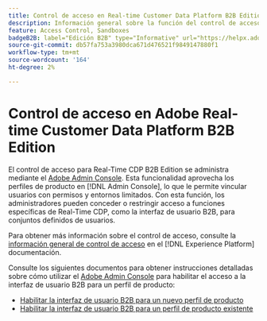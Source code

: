 ```yaml
---
title: Control de acceso en Real-time Customer Data Platform B2B Edition
description: Información general sobre la función del control de acceso en Adobe Real-time Customer Data Platform B2B Edition.
feature: Access Control, Sandboxes
badgeB2B: label="Edición B2B" type="Informative" url="https://helpx.adobe.com/legal/product-descriptions/real-time-customer-data-platform-b2b-edition-prime-and-ultimate-packages.html newtab=true"
source-git-commit: db57fa753a3980dca671d476521f9849147880f1
workflow-type: tm+mt
source-wordcount: '164'
ht-degree: 2%

---
```


# Control de acceso en Adobe Real-time Customer Data Platform B2B Edition

El control de acceso para Real-Time CDP B2B Edition se administra mediante el [Adobe Admin Console](https://adminconsole.adobe.com). Esta funcionalidad aprovecha los perfiles de producto en [!DNL Admin Console], lo que le permite vincular usuarios con permisos y entornos limitados. Con esta función, los administradores pueden conceder o restringir acceso a funciones específicas de Real-Time CDP, como la interfaz de usuario B2B, para conjuntos definidos de usuarios.

Para obtener más información sobre el control de acceso, consulte la [información general de control de acceso](../../access-control/home.md) en el [!DNL Experience Platform] documentación.

Consulte los siguientes documentos para obtener instrucciones detalladas sobre cómo utilizar el [Adobe Admin Console](https://adminconsole.adobe.com) para habilitar el acceso a la interfaz de usuario B2B para un perfil de producto:

* [Habilitar la interfaz de usuario B2B para un nuevo perfil de producto](../../access-control/ui/create-profile.md)
* [Habilitar la interfaz de usuario B2B para un perfil de producto existente](../../access-control/ui/details-and-services.md)